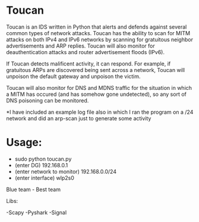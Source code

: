 # Toucan

Toucan is an IDS written in Python that alerts and defends against several common types of network attacks. Toucan has the ability to scan for MITM attacks on both IPv4 and IPv6 networks by scanning for gratuitous neighbor advertisements and ARP replies. Toucan will also monitor for deauthentication attacks and router advertisement floods (IPv6). 

If Toucan detects malificent activity, it can respond. For example, if gratuitous ARPs are discovered being sent across a network, Toucan will unpoison the default gateway and unpoison the victim. 

Toucan will also monitor for DNS and MDNS traffic for the situation in which a MITM has occured (and has somehow gone undetected), so any sort of DNS poisoning can be monitored.

*I have included an example log file also in which I ran the program on a /24 network and did an arp-scan just to generate some activity

# Usage:
- sudo python toucan.py
- (enter DG) 192.168.0.1
- (enter network to monitor) 192.168.0.0/24
- (enter interface) wlp2s0

Blue team - Best team

Libs:

-Scapy
-Pyshark
-Signal
